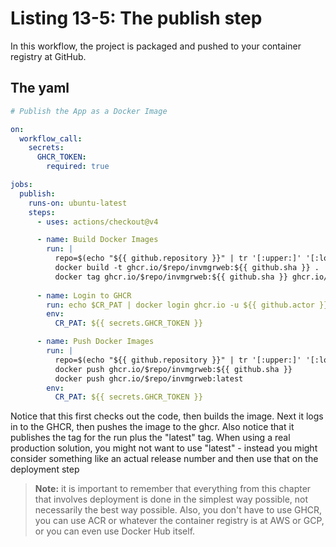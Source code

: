 # Listing 13-5: The publish step

In this workflow, the project is packaged and pushed to your container registry at GitHub.

## The yaml

```yml
# Publish the App as a Docker Image

on:
  workflow_call:
    secrets:
      GHCR_TOKEN:
        required: true

jobs:
  publish:
    runs-on: ubuntu-latest
    steps:
      - uses: actions/checkout@v4

      - name: Build Docker Images
        run: |
          repo=$(echo "${{ github.repository }}" | tr '[:upper:]' '[:lower:]')
          docker build -t ghcr.io/$repo/invmgrweb:${{ github.sha }} .
          docker tag ghcr.io/$repo/invmgrweb:${{ github.sha }} ghcr.io/$repo/invmgrweb:latest
      
      - name: Login to GHCR
        run: echo $CR_PAT | docker login ghcr.io -u ${{ github.actor }} --password-stdin
        env:
          CR_PAT: ${{ secrets.GHCR_TOKEN }}

      - name: Push Docker Images
        run: |
          repo=$(echo "${{ github.repository }}" | tr '[:upper:]' '[:lower:]')
          docker push ghcr.io/$repo/invmgrweb:${{ github.sha }}
          docker push ghcr.io/$repo/invmgrweb:latest
        env:
          CR_PAT: ${{ secrets.GHCR_TOKEN }}
```  

Notice that this first checks out the code, then builds the image.  Next it logs in to the GHCR, then pushes the image to the ghcr.
Also notice that it publishes the tag for the run plus the "latest" tag.  When using a real production solution, you might not want to use "latest" - instead you might consider something like an actual release number and then use that on the deployment step

>**Note:** it is important to remember that everything from this chapter that involves deployment is done in the simplest way possible, not necessarily the best way possible.  Also, you don't have to use GHCR, you can use ACR or whatever the container registry is at AWS or GCP, or you can even use Docker Hub itself.